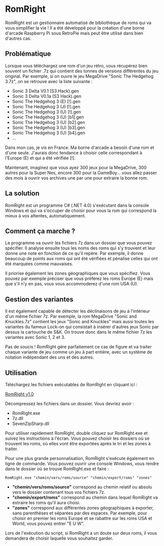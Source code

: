 RomRight
==============================================

RomRight est un gestionnaire automatisé de bibliothèque de roms qui va vous simplifier la vie ! Il a été développé pour la création d'une borne d'arcade Raspberry Pi sous RetroPie mais peut être utilisé dans bien d'autres cas.

Problématique
--------------------------------------

Lorsque vous téléchargez une rom d'un jeu rétro, vous récupérez bien souvent un fichier .7z qui contient des tonnes de versions différentes du jeu original. Par exemple, si on ouvre le jeu MegaDrive "Sonic The Hedgehog 3.7z", on se retrouve avec la liste suivante :

- Sonic 3 Delta V0.1 (S3 Hack).gen
- Sonic 3 Delta V0.1a (S3 Hack).gen
- Sonic The Hedgehog 3 (E) [!].gen
- Sonic The Hedgehog 3 (J) [!].gen
- Sonic The Hedgehog 3 (U) [!].gen
- Sonic The Hedgehog 3 (U) [b1].gen
- Sonic The Hedgehog 3 (U) [b2].gen
- Sonic The Hedgehog 3 (U) [b3].gen
- Sonic The Hedgehog 3 (U) [b4].gen
- ...

Dans mon cas, je vis en France. Ma borne d'arcade a besoin d'une rom et d'une seule. J'aurais donc tendance à choisir celle correspondant à l'Europe (E) et qui a été vérifiée [!].

Maintenant, imaginez que vous ayez 300 jeux pour la MegaDrive, 300 autres pour la Super Nes, encore 300 pour la GameBoy... vous allez passer des mois à ouvrir vos archives une par une pour extraire la bonne rom.

La solution
---------------------------------------

RomRight est un programme C# (.NET 4.0) s'exécutant dans la console Windows et qui va s'occuper de choisir pour vous la rom qui correspond la mieux à vos attentes, automatiquement.

Comment ça marche ?
---------------------------------------

Le programme va ouvrir les fichiers 7z dans un dossier que vous pouvez spécifier. Il analyse ensuite tous les noms des roms qui s'y trouvent et leur donne une note en fonction de ce qu'il repère. Par exemple, il donne beaucoup de points aux roms qui ont été vérifiées et pénalise celles qui ont été marquées comme mauvaises.

Il priorise également les zones géographiques que vous spécifiez. Vous pouvez par exemple préciser que vous préférez les roms Europe (E) mais que s'il n'y en pas, vous vous accommoderez d'une rom USA (U).

Gestion des variantes
---------------------------------------

Il est également capable de détecter les déclinaisons de jeu à l'intérieur d'un même fichier 7z. Par exemple, la rom MegaDrive "Sonic and Knuckles.7z" contient les jeux "Sonic and Knuckles" mais aussi toutes les variantes du fameux Lock-on qui consistait à insérer d'autres jeux Sonic par dessus la cartouche de S&K. On trouve donc dans le même fichier 7z les variantes avec Sonic 1, 2 et 3.

Pas de soucis ! RomRight gère parfaitement ce cas de figure et va traiter chaque variante de jeu comme un jeu à part entière, avec un système de notation indépendant des uns et des autres.

Utilisation
---------------------------------------

Téléchargez les fichiers exécutables de RomRight en cliquant ici :

[RomRight v1.0](LINK)

Décompressez les fichiers dans un dossier. Vous devriez avoir :

- RomRight.exe
- 7z.dll
- SevenZipSharp.dll

Pour utiliser rapidement RomRight, double cliquez sur RomRight.exe et suivez les instructions à l'écran. Vous pouvez choisir les dossiers où se trouvent les roms, où elles vont être exportées après le tri et les zones à traiter.

Pour une plus grande personnalisation, RomRight s'exécute également en ligne de commande. Vous pouvez ouvrir une console Windows, vous rendre dans le dossier où se trouve RomRight.exe et faire :

	RomRight.exe "chemin/vers/roms/source" "chemin/export/roms" "zones"

- **"chemin/vers/roms/source"** correspond au chemin relatif ou absolu vers le dossier contenant tous vos fichiers 7z.
- **"chemin/export/roms"** correspond au chemin dans lequel RomRight va extraire les roms qu'il aura choisi.
- **"zones"** correspond aux différentes zones géographiques à exporter, sans parenthèses et séparées par des espaces. Par exemple, pour choisir en premier les roms Europe et se rabattre sur les roms USA et World, vous pouvez entrer "E U W".

Lors de l'exécution du script, si RomRight a un doute sur deux roms, il vous demandera de choisir laquelle vous souhaitez garder.